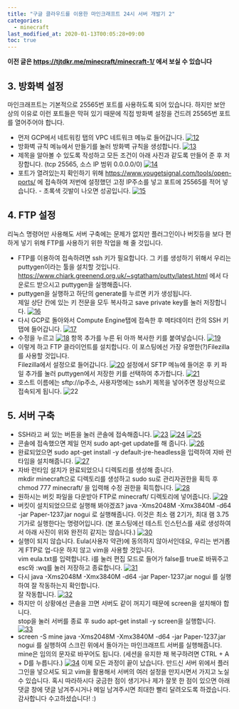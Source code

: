 ```yaml
---
title: "구글 클라우드를 이용한 마인크래프트 24시 서버 개발기 2"
categories: 
  - minecraft
last_modified_at: 2020-01-13T00:05:28+09:00
toc: true
---
```

**이전 글은 https://tjtdkr.me/minecraft/minecraft-1/ 에서 보실 수 있습니다**
## 3. 방화벽 설정
마인크래프트는 기본적으로 25565번 포트를 사용하도록 되어 있습니다. 하지만 보안 상의 이유로 이런 포트들은 막혀 있기 때문에 직접 방화벽 설정을 건드려 25565번 포트를 열어주어야 합니다.  
  
  
* 먼저 GCP에서 네트워킹 탭의 VPC 네트워크 메뉴로 들어갑니다.
[![12](https://user-images.githubusercontent.com/30541362/72218481-641d1380-357e-11ea-9181-ab708f796907.png)](https://user-images.githubusercontent.com/30541362/72218481-641d1380-357e-11ea-9181-ab708f796907.png)
* 방화벽 규칙 메뉴에서 만들기를 눌러 방화벽 규칙을 생성합니다.
[![13](https://user-images.githubusercontent.com/30541362/72218591-b6aaff80-357f-11ea-841c-f3645bf79502.png)](https://user-images.githubusercontent.com/30541362/72218591-b6aaff80-357f-11ea-841c-f3645bf79502.png)
* 제목을 알아볼 수 있도록 작성하고 모든 조건이 아래 사진과 같도록 만들어 준 후 저장합니다. (tcp 25565, 소스 IP 범위 0.0.0.0/0)
[![14](https://user-images.githubusercontent.com/30541362/72218688-1eae1580-3581-11ea-8384-838a036c513d.png)](https://user-images.githubusercontent.com/30541362/72218688-1eae1580-3581-11ea-8384-838a036c513d.png)
* 포트가 열려있는지 확인하기 위해 https://www.yougetsignal.com/tools/open-ports/ 에 접속하여 저번에 설정했던 고정 IP주소를 넣고 포트에 25565를 적어 넣습니다. - 초록색 깃발이 나오면 성공입니다.
[![15](https://user-images.githubusercontent.com/30541362/72219066-3e473d00-3585-11ea-8e5c-3d16b694ffbb.png)](https://user-images.githubusercontent.com/30541362/72219066-3e473d00-3585-11ea-8e5c-3d16b694ffbb.png)

## 4. FTP 설정
리눅스 명령어만 사용해도 서버 구축에는 문제가 없지만 플러그인이나 버킷등을 보다 편하게 넣기 위해 FTP를 사용하기 위한 작업을 해 줄 것입니다.
* FTP를 이용하여 접속하려면 ssh 키가 필요합니다. 그 키를 생성하기 위해서 우리는 puttygen이라는 툴을 설치할 것입니다.  
https://www.chiark.greenend.org.uk/~sgtatham/putty/latest.html 에서 다운로드 받으시고 puttygen을 실행해줍니다.  
* puttygen을 실행하고 하단의 generate를 누르면 키가 생성됩니다.  
제일 상단 칸에 있는 키 전문을 모두 복사하고 save private key를 눌러 저장합니다.
[![16](https://user-images.githubusercontent.com/30541362/72219198-b3674200-3586-11ea-8d25-2b3cc5b215f0.png)](https://user-images.githubusercontent.com/30541362/72219198-b3674200-3586-11ea-8d25-2b3cc5b215f0.png)
* 다시 GCP로 돌아와서 Compute Engine탭에 접속한 후 메타데이터 칸의 SSH 키 탭에 들어갑니다.
[![17](https://user-images.githubusercontent.com/30541362/72219239-2b356c80-3587-11ea-87b6-32dcdbcacc98.png)](https://user-images.githubusercontent.com/30541362/72219239-2b356c80-3587-11ea-87b6-32dcdbcacc98.png)
* 수정을 누르고
[![18](https://user-images.githubusercontent.com/30541362/72219281-b7479400-3587-11ea-83bb-6805c6621443.png)](https://user-images.githubusercontent.com/30541362/72219281-b7479400-3587-11ea-83bb-6805c6621443.png)
항목 추가를 누른 뒤 아까 복사한 키를 붙여넣습니다.
[![19](https://user-images.githubusercontent.com/30541362/72219301-0097e380-3588-11ea-909a-28292faeae37.png)](https://user-images.githubusercontent.com/30541362/72219301-0097e380-3588-11ea-909a-28292faeae37.png)
* 이렇게 하고 FTP 클라이언트를 설치합니다. 이 포스팅에선 가장 유명한(?)Filezilla를 사용할 것입니다.  
Filezilla에서 설정으로 들어갑니다.
[![20](https://user-images.githubusercontent.com/30541362/72219364-a3506200-3588-11ea-97f4-34997a6a2285.png)](https://user-images.githubusercontent.com/30541362/72219364-a3506200-3588-11ea-97f4-34997a6a2285.png)
설정에서 SFTP 메뉴에 들어온 후 키 파일 추가를 눌러 puttygen에서 저장한 키를 선택하여 추가합니다.
[![21](https://user-images.githubusercontent.com/30541362/72219408-25408b00-3589-11ea-8fbc-b0881ea9a42f.png)](https://user-images.githubusercontent.com/30541362/72219408-25408b00-3589-11ea-8fbc-b0881ea9a42f.png)
* 호스트 이름에는 sftp://ip주소, 사용자명에는 ssh키 제목을 넣어주면 정상적으로 접속되게 됩니다.
![22](https://user-images.githubusercontent.com/30541362/72219462-be6fa180-3589-11ea-94cf-fa57d9f4de01.png)

## 5. 서버 구축
* SSH라고 써 있는 버튼을 눌러 콘솔에 접속해줍니다.
[![23](https://user-images.githubusercontent.com/30541362/72219540-861c9300-358a-11ea-94f0-850dbd97eb69.png)](https://user-images.githubusercontent.com/30541362/72219540-861c9300-358a-11ea-94f0-850dbd97eb69.png)
[![24](https://user-images.githubusercontent.com/30541362/72219610-5cb03700-358b-11ea-9fde-d0d9301baa79.png)](https://user-images.githubusercontent.com/30541362/72219610-5cb03700-358b-11ea-9fde-d0d9301baa79.png)
[![25](https://user-images.githubusercontent.com/30541362/72219611-5e79fa80-358b-11ea-8362-137603d4a24f.png)](https://user-images.githubusercontent.com/30541362/72219611-5e79fa80-358b-11ea-8362-137603d4a24f.png)
* 콘솔에 접속했으면 제일 먼저 sudo apt-get update를 해 줍니다.
[![26](https://user-images.githubusercontent.com/30541362/72219773-e8769300-358c-11ea-886b-48382140d87a.png)](https://user-images.githubusercontent.com/30541362/72219773-e8769300-358c-11ea-886b-48382140d87a.png)
* 완료되었으면 sudo apt-get install -y default-jre-headless을 입력하여 자바 런타임을 설치해줍니다.
[![27](https://user-images.githubusercontent.com/30541362/72219796-3be8e100-358d-11ea-8d23-a6dd081f2df4.png)](https://user-images.githubusercontent.com/30541362/72219796-3be8e100-358d-11ea-8d23-a6dd081f2df4.png)
* 자바 런타임 설치가 완료되었으니 디렉토리를 생성해 줍니다.  
mkdir minecraft으로 디렉토리를 생성하고 sudo su로 관리자권한을 획득 후 chmod 777 minecraft/ 을 입력해 수정 권한을 획득합니다.
[![28](https://user-images.githubusercontent.com/30541362/72219844-f37df300-358d-11ea-89f3-026060dc2e0f.png)](https://user-images.githubusercontent.com/30541362/72219844-f37df300-358d-11ea-89f3-026060dc2e0f.png)
* 원하시는 버킷 파일을 다운받아 FTP로 minecraft/ 디렉토리에 넣어줍니다.
[![29](https://user-images.githubusercontent.com/30541362/72220215-d2b79c80-3591-11ea-8843-3e88305a623d.png)](https://user-images.githubusercontent.com/30541362/72220215-d2b79c80-3591-11ea-8843-3e88305a623d.png)
* 버킷이 설치되었으므로 실행해 봐야겠죠? java -Xms2048M -Xmx3840M -d64 -jar Paper-1237.jar nogui 로 실행해줍니다. 이것은 최소 램 2기가, 최대 램 3.75기가로 실행한다는 명령어입니다. (본 포스팅에선 테스트 인스턴스를 새로 생성하여서 아래 사진이 위와 완전히 같지는 않습니다.)
[![30](https://user-images.githubusercontent.com/30541362/72220587-6048bb80-3595-11ea-8eee-ba696a32c40d.png)](https://user-images.githubusercontent.com/30541362/72220587-6048bb80-3595-11ea-8eee-ba696a32c40d.png)
* 실행이 되지 않습니다. Eula(사용자 약관)에 동의하지 않아서인데요, 우리는 번거롭게 FTP로 업-다운 하지 않고 vim을 사용할 것입니다.  
vim eula.txt를 입력합니다. i를 눌러 편집 모드로 들어가 false를 true로 바꿔주고 esc와 :wq를 눌러 저장하고 종료합니다.
[![31](https://user-images.githubusercontent.com/30541362/72220626-d8af7c80-3595-11ea-898a-f681a3c103b4.png)](https://user-images.githubusercontent.com/30541362/72220626-d8af7c80-3595-11ea-898a-f681a3c103b4.png)
* 다시 java -Xms2048M -Xmx3840M -d64 -jar Paper-1237.jar nogui 를 실행하여 잘 작동하는지 확인합니다.  
잘 작동합니다.
[![32](https://user-images.githubusercontent.com/30541362/72220669-54112e00-3596-11ea-99e5-f088c34a70eb.png)](https://user-images.githubusercontent.com/30541362/72220669-54112e00-3596-11ea-99e5-f088c34a70eb.png)
* 하지만 이 상황에선 콘솔을 끄면 서버도 같이 꺼지기 때문에 screen을 설치해야 합니다.  
stop을 눌러 서버를 종료 후 sudo apt-get install -y screen을 실행합니다.
[![33](https://user-images.githubusercontent.com/30541362/72220708-cb46c200-3596-11ea-8759-09f49fca10be.png)](https://user-images.githubusercontent.com/30541362/72220708-cb46c200-3596-11ea-8759-09f49fca10be.png)
* screen -S mine java -Xms2048M -Xmx3840M -d64 -jar Paper-1237.jar nogui 를 실행하여 스크린 위에서 돌아가는 마인크래프트 서버를 실행해줍니다. mine은 임의의 문자로 바꾸어도 됩니다. (세션을 유지한 채 복구하려면 CTRL + A + D를 누릅니다.)
[![34](https://user-images.githubusercontent.com/30541362/72220784-9129f000-3597-11ea-935f-aa1d5b6f6a04.png)](https://user-images.githubusercontent.com/30541362/72220784-9129f000-3597-11ea-935f-aa1d5b6f6a04.png)
이제 모든 과정이 끝이 났습니다. 만드신 서버 위에서 플러그인을 넣으셔도 되고 vim을 활용해서 서버의 여러 설정을 만지시면서 가지고 노실 수 있습니다. 혹시 따라하시다 궁금한 점이 생기거나 제가 잘못 한 점이 있으면 아래 댓글 창에 댓글 남겨주시거나 메일 남겨주시면 최대한 빨리 달려오도록 하겠습니다.   
감사합니다 수고하셨습니다! :)












